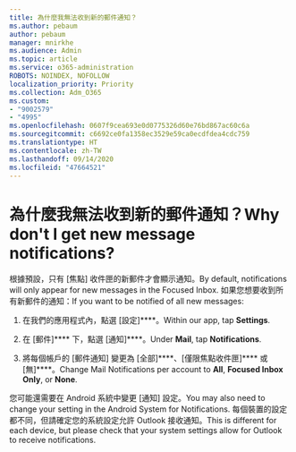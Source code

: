 ```yaml
---
title: 為什麼我無法收到新的郵件通知？
ms.author: pebaum
author: pebaum
manager: mnirkhe
ms.audience: Admin
ms.topic: article
ms.service: o365-administration
ROBOTS: NOINDEX, NOFOLLOW
localization_priority: Priority
ms.collection: Adm_O365
ms.custom:
- "9002579"
- "4995"
ms.openlocfilehash: 0607f9cea693e0d0775326d60e76bd867ac60c6a
ms.sourcegitcommit: c6692ce0fa1358ec3529e59ca0ecdfdea4cdc759
ms.translationtype: HT
ms.contentlocale: zh-TW
ms.lasthandoff: 09/14/2020
ms.locfileid: "47664521"
---
```

# <a name="why-dont-i-get-new-message-notifications"></a><span data-ttu-id="75cfc-102">為什麼我無法收到新的郵件通知？</span><span class="sxs-lookup"><span data-stu-id="75cfc-102">Why don't I get new message notifications?</span></span>

<span data-ttu-id="75cfc-103">根據預設，只有 [焦點] 收件匣的新郵件才會顯示通知。</span><span class="sxs-lookup"><span data-stu-id="75cfc-103">By default, notifications will only appear for new messages in the Focused Inbox.</span></span> <span data-ttu-id="75cfc-104">如果您想要收到所有新郵件的通知：</span><span class="sxs-lookup"><span data-stu-id="75cfc-104">If you want to be notified of all new messages:</span></span>

1. <span data-ttu-id="75cfc-105">在我們的應用程式內，點選 [設定]\*\*\*\*。</span><span class="sxs-lookup"><span data-stu-id="75cfc-105">Within our app, tap **Settings**.</span></span>

2. <span data-ttu-id="75cfc-106">在 [郵件]\*\*\*\* 下，點選 [通知]\*\*\*\*。</span><span class="sxs-lookup"><span data-stu-id="75cfc-106">Under **Mail**, tap **Notifications**.</span></span>

3. <span data-ttu-id="75cfc-107">將每個帳戶的 [郵件通知] 變更為 [全部]\*\*\*\*、[僅限焦點收件匣]\*\*\*\* 或 [無]\*\*\*\*。</span><span class="sxs-lookup"><span data-stu-id="75cfc-107">Change Mail Notifications per account to **All**, **Focused Inbox Only**, or **None**.</span></span>

<span data-ttu-id="75cfc-108">您可能還需要在 Android 系統中變更 [通知] 設定。</span><span class="sxs-lookup"><span data-stu-id="75cfc-108">You may also need to change your setting in the Android System for Notifications.</span></span> <span data-ttu-id="75cfc-109">每個裝置的設定都不同，但請確定您的系統設定允許 Outlook 接收通知。</span><span class="sxs-lookup"><span data-stu-id="75cfc-109">This is different for each device, but please check that your system settings allow for Outlook to receive notifications.</span></span>

